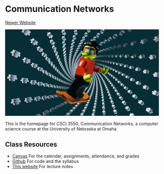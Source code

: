 # Communication Networks

[Newer Website](https://ricks.io/landing.html)

![Communication Networks Splash Image](./images/CommNetworks.png)

This is the homepage for  CSCI 3550, Communication Networks, a computer science course at the University of Nebraska at Omaha.

## Class Resources
* [Canvas](https://unomaha.instructure.com/) For the calendar, assignments, attendance, and grades
* [Github](https://github.com/cs3550) For code and the syllabus
* [This website](https://net.ricks.io) For lecture notes

